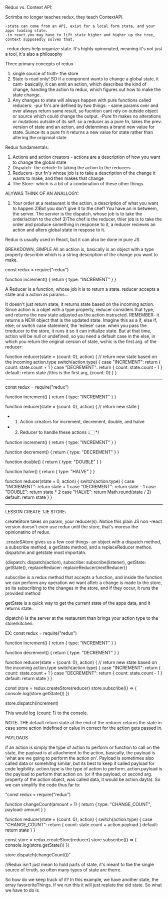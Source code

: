 Redux vs. Context API:

Scrimba no longer teaches redux, they teach ContextAPI. 

    -state can come from an API, exist for a local form state, and your apps loading state.
	-in react you may have to lift state higher and higher up the tree, context supposedly solves that.

-redux does help organize state. It's highly opinonated, meaning it's not just a tool, it's also a philosophy


Three primary concepts of redux

1) single source of truth- the store
2) State is read only! SO if a component wants to change a global state, it cant- basically, it can emit an action, which describes the kind of change, handing the action to redux, which figures out how to make the state change.
3) Any changes to state will always happen with pure functions called reducers:
    -pur fn's are defined by two things:
        - same params over and over always return same result, so fucntion cant rely on outside object or source which could change the output.
        -Pure fn makes no alterations or mutations outside of its self.
so a reducer as a pure fn, takes the prev. version of state and an action, and determines a brand new value for state. Suince its a pure fn it returns a new value for state rather than altering the originnal state

Redux fundamentals:
1) Actions and action creators - actions are a description of how you want to change the global state
2) Dispatch- the cehicle fir taking the action to the reducers
3) Reducers- pur fn's whose job is to take a description of the change it wants to make, and then makes that change
4) The Store- which is a bit of  a combination of these other things. 


ALYWAS THINK OF AN ANALLOGY:
1) Your order at a restaurant is the action, a description of what you want to happen
2)But you don't give it to the chef! You have an in betweem, the server. The servier is the dispatch, whose job is to take the order/action to the chef
3)The chef is the reducer, thier job is to take the order and produce something in response to it, a reducer recieves an action and alters global state in respose to it. 

Redux is usually used in React, but it can also be done in pure JS. 

BREAKDOWN, SIMPLE
All an actiion is, basically is an object with a type property describin which is a string description of the change you want to make. 

const redux = require("redux")

function increment() {
    return {
        type: "INCREMENT"
    }
}

A Reducer is a function, whose job it is to return a state. reducer accepts a state and a action as params...

It doesn't just return state, it returns state based on the incoming action. Since action is a objet with a type property, reducer considers that type, and returns the new state adjusted as the action instructed.  REMEMBER- it returns a NEW object that is the updated state. Imagine this as a if, else if, else; or switch case statement, the 'eslese' case: when you pass the trreducer to the store, it runs it so it can initialize state. But at that time, action will be null or undefined, so you need a default case in the else, in which you return the original cersion of state, wchic is the first arg. of the reducer:

function reducer(state = {count: 0}, action) {
    // return new state based on the incoming action.type
    switch(action.type) {
        case "INCREMENT":
            return {
                count: state.count + 1
            }
        case "DECREMENT":
            return {
                count: state.count - 1
            }
        default:
            return state  //this is the first arg, {count: 0}
    }
}

-----------------------

const redux = require("redux")

function increment() {
    return {
        type: "INCREMENT"
    }
}

function reducer(state = {count: 0}, action) {
    // return new state
}

 * 1. Action creators for increment, decrement, double, and halve
 * 2. Reducer to handle these actions 👆🏻
 */

function increment() {
    return {
        type: "INCREMENT"
    }
}

function decrement() {
    return {
        type: "DECREMENT"
    }
}

function double() {
    return {
        type: "DOUBLE"
    }
}

function halve() {
    return {
        type: "HALVE"
    }
}

function reducer(state = 0, action) {
    switch(action.type) {
        case "INCREMENT":
            return state + 1
        case "DECREMENT":
            return state - 1
        case "DOUBLE":
            return state * 2
        case "HALVE":
            return Math.round(state / 2)
        default:
            return state
    }
}

-----------------------
LESSON CREATE TJE STORE:

createStore takes on param, your reducer(s). Notice this plain JS non -react version doesn't even use redux until the store, that's moreso the opinionatino of redux. 

.createSAtore gives us a few cool things- an object with a dispatch method, a subscribe method, a getState method, and a replaceReducer methos. dispatchn and getstate most importatn. 

{dispatch: dispatch(action), subscribe: subscribe(listener), getState: getState(), replaceReducer: replaceReducer(nextReducer)}

subscribe is a redux method that accepts a function, and inside the function we can perform any operation we want aftetr a change is made to the store, so its subscribing to the changes in the store, and if they occur, it runs the provided method

getState is a quick way to get the current state of the apps data, and it returns state. 

dipatch() is the server at the restaurant than brings your action type to the store/kitchen. 

EX:
const redux = require("redux")

function increment() {
    return {
        type: "INCREMENT"
    }
}

function decrement() {
    return {
        type: "DECREMENT"
    }
}

function reducer(state = {count: 0}, action) {
    // return new state based on the incoming action.type
    switch(action.type) {
        case "INCREMENT":
            return {
                count: state.count + 1
            }
        case "DECREMENT":
            return {
                count: state.count - 1
            }
        default:
            return state
    }
}

const store = redux.createStore(reducer)
store.subscribe(() => {
    console.log(store.getState())
})

store.dispatch(increment)

This would log {count: 1} to the console.

NOTE: THE default return state at the end of the reducer returns the state in case some action indefined or calue in correct for the action gets passed in. 

PAYLOADS

if an action is simply the type of action to perform or function to call on the state,  the payload is at attachment to the action, basically, the payload is 'what are we going to perform the action on'. Payload is sometimes also called data or somehitng similar, but its best to keep it called payload for code legibility.
action.type is the type of action to perform.
action.payload is the payload to perform that action on. (or if the payload, or second arg. property of the action object, was called data, it would be action.dayta). So we can simplify the code thus far to:

"const redux = require("redux")

function changeCount(amount = 1) {
    return {
        type: "CHANGE_COUNT",
        payload: amount
    }
}

function reducer(state = {count: 0}, action) {
    switch(action.type) {
        case "CHANGE_COUNT":
            return {
                count: state.count + action.payload
            }
        default:
            return state
    }
}

const store = redux.createStore(reducer)
store.subscribe(() => {
    console.log(store.getState())
})

store.dispatch(changeCount())"

//Redux isn't just mean to hold parts of state, it's meant to tbe the single source of trruth, so often many types of state are therre. 

So how do we keep track of it? In this example, we have another state, the array favororiteThings. If we run this it will just replate the old state. So what we have to do is 